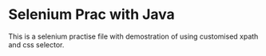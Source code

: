 # Selenium Prac with Java
This is a selenium practise file with demostration of using customised xpath and css selector.
